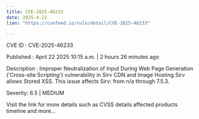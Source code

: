 ```yaml
---
title: CVE-2025-46233
date: 2025-4-22
lien: "https://cvefeed.io/vuln/detail/CVE-2025-46233"

---
```


CVE ID : CVE-2025-46233

Published :  April 22
2025
10:15 a.m. | 2 hours
26 minutes ago

Description : Improper Neutralization of Input During Web Page Generation ('Cross-site Scripting') vulnerability in Sirv CDN and Image Hosting Sirv allows Stored XSS. This issue affects Sirv: from n/a through 7.5.3.

Severity: 6.5 | MEDIUM

Visit the link for more details
such as CVSS details
affected products
timeline
and more...
